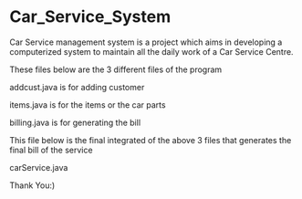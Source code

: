 # Car_Service_System
Car Service management system is a project which aims in developing a computerized system to maintain all the daily work of a Car Service Centre.


These files below are the 3 different files of the program 

addcust.java is for adding customer

items.java is for the items or the car parts

billing.java is for generating the bill


This file below is the final integrated of the above 3 files that generates the final bill of the service 

carService.java


Thank You:)
